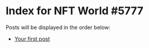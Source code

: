 # Index for NFT World #5777
Posts will be displayed in the order below:

- [Your first post](./001-first.md)

